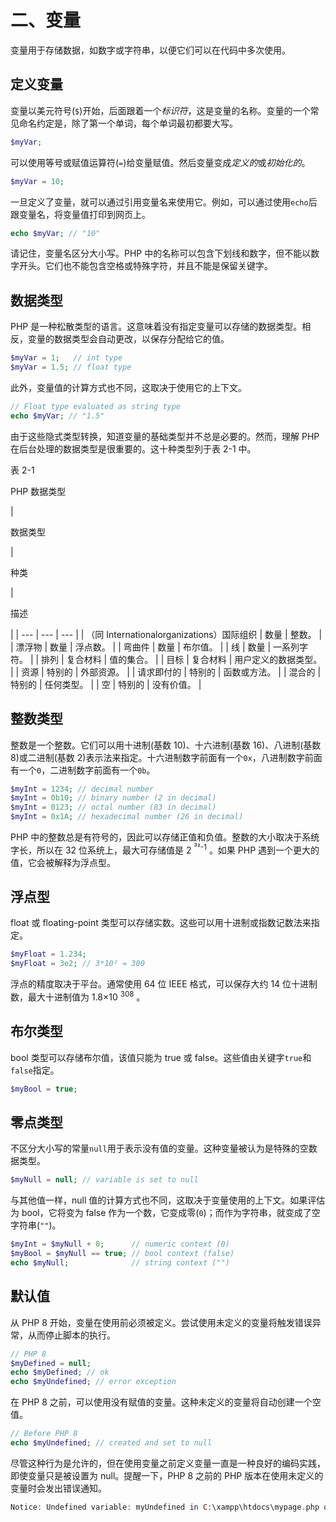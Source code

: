 # 二、变量

变量用于存储数据，如数字或字符串，以便它们可以在代码中多次使用。

## 定义变量

变量以美元符号(`$`)开始，后面跟着一个*标识符*，这是变量的名称。变量的一个常见命名约定是，除了第一个单词，每个单词最初都要大写。

```php
$myVar;

```

可以使用等号或赋值运算符(`=`)给变量赋值。然后变量变成*定义的*或*初始化的*。

```php
$myVar = 10;

```

一旦定义了变量，就可以通过引用变量名来使用它。例如，可以通过使用`echo`后跟变量名，将变量值打印到网页上。

```php
echo $myVar; // "10"

```

请记住，变量名区分大小写。PHP 中的名称可以包含下划线和数字，但不能以数字开头。它们也不能包含空格或特殊字符，并且不能是保留关键字。

## 数据类型

PHP 是一种松散类型的语言。这意味着没有指定变量可以存储的数据类型。相反，变量的数据类型会自动更改，以保存分配给它的值。

```php
$myVar = 1;   // int type
$myVar = 1.5; // float type

```

此外，变量值的计算方式也不同，这取决于使用它的上下文。

```php
// Float type evaluated as string type
echo $myVar; // "1.5"

```

由于这些隐式类型转换，知道变量的基础类型并不总是必要的。然而，理解 PHP 在后台处理的数据类型是很重要的。这十种类型列于表 2-1 中。

表 2-1

PHP 数据类型

<colgroup><col class="tcol1 align-left"> <col class="tcol2 align-left"> <col class="tcol3 align-left"></colgroup> 
| 

数据类型

 | 

种类

 | 

描述

 |
| --- | --- | --- |
| （同 Internationalorganizations）国际组织 | 数量 | 整数。 |
| 漂浮物 | 数量 | 浮点数。 |
| 弯曲件 | 数量 | 布尔值。 |
| 线 | 数量 | 一系列字符。 |
| 排列 | 复合材料 | 值的集合。 |
| 目标 | 复合材料 | 用户定义的数据类型。 |
| 资源 | 特别的 | 外部资源。 |
| 请求即付的 | 特别的 | 函数或方法。 |
| 混合的 | 特别的 | 任何类型。 |
| 空 | 特别的 | 没有价值。 |

## 整数类型

整数是一个整数。它们可以用十进制(基数 10)、十六进制(基数 16)、八进制(基数 8)或二进制(基数 2)表示法来指定。十六进制数字前面有一个`0x`，八进制数字前面有一个`0`，二进制数字前面有一个`0b`。

```php
$myInt = 1234; // decimal number
$myInt = 0b10; // binary number (2 in decimal)
$myInt = 0123; // octal number (83 in decimal)
$myInt = 0x1A; // hexadecimal number (26 in decimal)

```

PHP 中的整数总是有符号的，因此可以存储正值和负值。整数的大小取决于系统字长，所以在 32 位系统上，最大可存储值是 2 <sup>³²-1</sup> 。如果 PHP 遇到一个更大的值，它会被解释为浮点型。

## 浮点型

float 或 floating-point 类型可以存储实数。这些可以用十进制或指数记数法来指定。

```php
$myFloat = 1.234;
$myFloat = 3e2; // 3*10² = 300

```

浮点的精度取决于平台。通常使用 64 位 IEEE 格式，可以保存大约 14 位十进制数，最大十进制值为 1.8×10 <sup>308</sup> 。

## 布尔类型

bool 类型可以存储布尔值，该值只能为 true 或 false。这些值由关键字`true`和`false`指定。

```php
$myBool = true;

```

## 零点类型

不区分大小写的常量`null`用于表示没有值的变量。这种变量被认为是特殊的空数据类型。

```php
$myNull = null; // variable is set to null

```

与其他值一样，null 值的计算方式也不同，这取决于变量使用的上下文。如果评估为 bool，它将变为 false 作为一个数，它变成零(`0`)；而作为字符串，就变成了空字符串(`""`)。

```php
$myInt = $myNull + 0;      // numeric context (0)
$myBool = $myNull == true; // bool context (false)
echo $myNull;              // string context ("")

```

## 默认值

从 PHP 8 开始，变量在使用前必须被定义。尝试使用未定义的变量将触发错误异常，从而停止脚本的执行。

```php
// PHP 8
$myDefined = null;
echo $myDefined; // ok
echo $myUndefined; // error exception

```

在 PHP 8 之前，可以使用没有赋值的变量。这种未定义的变量将自动创建一个空值。

```php
// Before PHP 8
echo $myUndefined; // created and set to null

```

尽管这种行为是允许的，但在使用变量之前定义变量一直是一种良好的编码实践，即使变量只是被设置为 null。提醒一下，PHP 8 之前的 PHP 版本在使用未定义的变量时会发出错误通知。

```php
Notice: Undefined variable: myUndefined in C:\xampp\htdocs\mypage.php on line 10

```